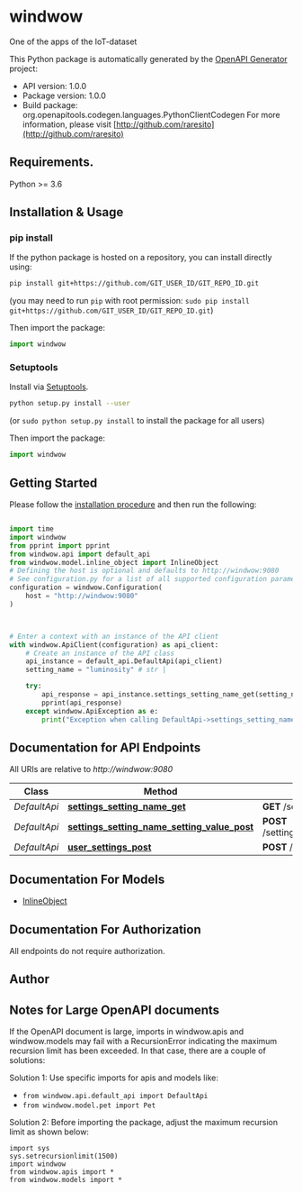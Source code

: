 # windwow
One of the apps of the IoT-dataset

This Python package is automatically generated by the [OpenAPI Generator](https://openapi-generator.tech) project:

- API version: 1.0.0
- Package version: 1.0.0
- Build package: org.openapitools.codegen.languages.PythonClientCodegen
For more information, please visit [http://github.com/raresito](http://github.com/raresito)

## Requirements.

Python >= 3.6

## Installation & Usage
### pip install

If the python package is hosted on a repository, you can install directly using:

```sh
pip install git+https://github.com/GIT_USER_ID/GIT_REPO_ID.git
```
(you may need to run `pip` with root permission: `sudo pip install git+https://github.com/GIT_USER_ID/GIT_REPO_ID.git`)

Then import the package:
```python
import windwow
```

### Setuptools

Install via [Setuptools](http://pypi.python.org/pypi/setuptools).

```sh
python setup.py install --user
```
(or `sudo python setup.py install` to install the package for all users)

Then import the package:
```python
import windwow
```

## Getting Started

Please follow the [installation procedure](#installation--usage) and then run the following:

```python

import time
import windwow
from pprint import pprint
from windwow.api import default_api
from windwow.model.inline_object import InlineObject
# Defining the host is optional and defaults to http://windwow:9080
# See configuration.py for a list of all supported configuration parameters.
configuration = windwow.Configuration(
    host = "http://windwow:9080"
)



# Enter a context with an instance of the API client
with windwow.ApiClient(configuration) as api_client:
    # Create an instance of the API class
    api_instance = default_api.DefaultApi(api_client)
    setting_name = "luminosity" # str | 

    try:
        api_response = api_instance.settings_setting_name_get(setting_name)
        pprint(api_response)
    except windwow.ApiException as e:
        print("Exception when calling DefaultApi->settings_setting_name_get: %s\n" % e)
```

## Documentation for API Endpoints

All URIs are relative to *http://windwow:9080*

Class | Method | HTTP request | Description
------------ | ------------- | ------------- | -------------
*DefaultApi* | [**settings_setting_name_get**](docs/DefaultApi.md#settings_setting_name_get) | **GET** /settings/{settingName} | 
*DefaultApi* | [**settings_setting_name_setting_value_post**](docs/DefaultApi.md#settings_setting_name_setting_value_post) | **POST** /settings/{settingName}/{settingValue} | 
*DefaultApi* | [**user_settings_post**](docs/DefaultApi.md#user_settings_post) | **POST** /userSettings | 


## Documentation For Models

 - [InlineObject](docs/InlineObject.md)


## Documentation For Authorization

 All endpoints do not require authorization.

## Author




## Notes for Large OpenAPI documents
If the OpenAPI document is large, imports in windwow.apis and windwow.models may fail with a
RecursionError indicating the maximum recursion limit has been exceeded. In that case, there are a couple of solutions:

Solution 1:
Use specific imports for apis and models like:
- `from windwow.api.default_api import DefaultApi`
- `from windwow.model.pet import Pet`

Solution 2:
Before importing the package, adjust the maximum recursion limit as shown below:
```
import sys
sys.setrecursionlimit(1500)
import windwow
from windwow.apis import *
from windwow.models import *
```

